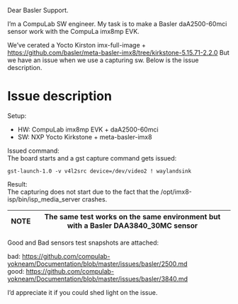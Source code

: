 Dear Basler Support.

I’m a CompuLab SW engineer.
My task is to make a Basler daA2500-60mci sensor work with the CompuLa imx8mp EVK.

We’ve cerated a Yocto Kirston imx-full-image + https://github.com/basler/meta-basler-imx8/tree/kirkstone-5.15.71-2.2.0
But we have an issue when we use a capturing sw. Below is the issue description.

# Issue description

Setup:
+ HW: CompuLab imx8mp EVK + daA2500-60mci
+ SW: NXP Yocto Kirkstone + meta-basler-imx8

Issued command:<br>
The board starts and a gst capture command gets issued:
```
gst-launch-1.0 -v v4l2src device=/dev/video2 ! waylandsink
```

Result:<br>
The capturing does not start due to the fact that the /opt/imx8-isp/bin/isp_media_server crashes.

| NOTE |The same test works on the same environment but with a Basler DAA3840_30MC sensor |
|---|---|

Good and Bad sensors test snapshots are attached:

bad: https://github.com/compulab-yokneam/Documentation/blob/master/issues/basler/2500.md<br>
good: https://github.com/compulab-yokneam/Documentation/blob/master/issues/basler/3840.md

I’d appreciate it if you could shed light on the issue.
